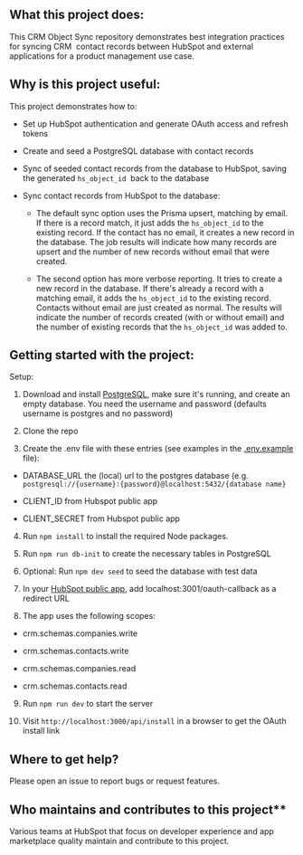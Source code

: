 ## What this project does:

This CRM Object Sync repository demonstrates best integration practices for syncing CRM  contact records between HubSpot and external applications for a product management use case.

## Why is this project useful:

This project demonstrates how to:

- Set up HubSpot authentication and generate OAuth access and refresh tokens

- Create and seed a PostgreSQL database with contact records

- Sync of seeded contact records from the database to HubSpot, saving the generated `hs_object_id`  back to the database

- Sync contact records from HubSpot to the database:

  - The default sync option uses the Prisma upsert, matching by email. If there is a record match, it just adds the `hs_object_id` to the existing record. If the contact has no email, it creates a new record in the database. The job results will indicate how many records are upsert and the number of new records without email that were created.

  - The second option has more verbose reporting. It tries to create a new record in the database. If there's already a record with a matching email, it adds the `hs_object_id` to the existing record. Contacts without email are just created as normal. The results will indicate the number of records created (with or without email) and the number of existing records that the `hs_object_id` was added to.

## Getting started with the project:

Setup:

1. Download and install [PostgreSQL](https://www.postgresql.org/download/), make sure it's running, and create an empty database. You need the username and password (defaults username is postgres and no password)

2. Clone the repo

3. Create the .env file with these entries (see examples in the [.env.example](./.env.sample) file):

- DATABASE_URL the (local) url to the postgres database (e.g. `postgresql://{username}:{password}@localhost:5432/{database name}`

- CLIENT_ID from Hubspot public app

- CLIENT_SECRET from Hubspot public app

4. Run `npm install` to install the required Node packages.

5. Run `npm run db-init` to create the necessary tables in PostgreSQL

6. Optional: Run `npm dev seed` to seed the database with test data

7. In your [HubSpot public app](https://developers.hubspot.com/docs/api/creating-an-app), add localhost:3001/oauth-callback as a redirect URL

8. The app uses the following scopes:

- crm.schemas.companies.write

- crm.schemas.contacts.write

- crm.schemas.companies.read

- crm.schemas.contacts.read

9. Run `npm run dev` to start the server

10. Visit `http://localhost:3000/api/install` in a browser to get the OAuth install link

## Where to get help?

Please open an issue to report bugs or request features.

## Who maintains and contributes to this project\*\*

Various teams at HubSpot that focus on developer experience and app marketplace quality maintain and contribute to this project.
